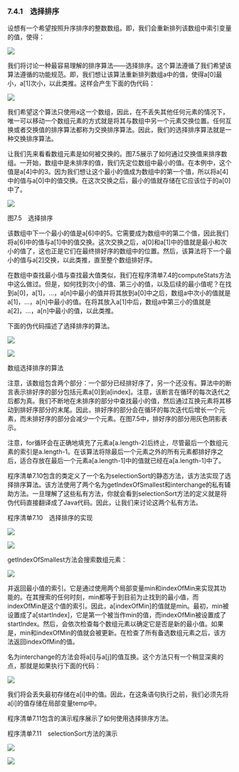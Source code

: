    

### 7.4.1　选择排序

设想有一个希望按照升序排序的整数数组。即，我们会重新排列该数组中索引变量的值，使得：

![](../Images/image10640.gif)

我们将讨论一种最容易理解的排序算法——选择排序。这个算法遵循了我们希望该算法遵循的功能规范。即，我们想让该算法重新排列数组a中的值，使得a[0]最小，a[1]次小，以此类推。这样会产生下面的伪代码：

![](0-Assets/Epubook/程序员编程语言经典合集（计算机科学丛书5册套装），javapython编程语言含经典教材龙书《编译原理》%20(Bruce%20Eckel%20%20Alfred%20V.%20Aho%20%20Monica%20S.%20Lam%20etc.)%20(Z-Library)/images/image10641.jpeg)

我们希望这个算法只使用a这一个数组，因此，在不丢失其他任何元素的情况下，唯一可以移动一个数组元素的方式就是将其与数组中另一个元素交换位置。任何互换或者交换值的排序算法都称为交换排序算法。因此，我们的选择排序算法就是一种交换排序算法。

让我们先来看看数组元素是如何被交换的。图7.5展示了如何通过交换值来排序数组。一开始，数组中是未排序的值，我们先定位数组中最小的值。在本例中，这个值是a[4]中的3。因为我们想让这个最小的值成为数组中的第一个值，所以将a[4]中的值与a[0]中的值交换。在这次交换之后，最小的值就存储在它应该位于的a[0]中了。

![](0-Assets/Epubook/程序员编程语言经典合集（计算机科学丛书5册套装），javapython编程语言含经典教材龙书《编译原理》%20(Bruce%20Eckel%20%20Alfred%20V.%20Aho%20%20Monica%20S.%20Lam%20etc.)%20(Z-Library)/images/image10642.jpeg)

图7.5　选择排序

该数组中下一个最小的值是a[6]中的5。它需要成为数组中的第二个值，因此我们将a[6]中的值与a[1]中的值交换。这次交换之后，a[0]和a[1]中的值就是最小和次小的值了，这也正是它们在最终排好序的数组中的位置。然后，该算法将下一个最小的值与a[2]交换，以此类推，直至整个数组排好序。

在数组中查找最小值与查找最大值类似，我们在程序清单7.4的computeStats方法中这么做过。但是，如何找到次小的值、第三小的值，以及后续的最小值呢？在找到a[0]，a[1]，…，a[n]中最小的值并将其放到a[0]中之后，数组a中次小的值就是a[1]，…，a[n]中最小的值。在将其放入a[1]中后，数组a中第三小的值就是a[2]，…，a[n]中最小的值，以此类推。

下面的伪代码描述了选择排序的算法。

![](0-Assets/Epubook/程序员编程语言经典合集（计算机科学丛书5册套装），javapython编程语言含经典教材龙书《编译原理》%20(Bruce%20Eckel%20%20Alfred%20V.%20Aho%20%20Monica%20S.%20Lam%20etc.)%20(Z-Library)/images/image10643.jpeg)

![](0-Assets/Epubook/程序员编程语言经典合集（计算机科学丛书5册套装），javapython编程语言含经典教材龙书《编译原理》%20(Bruce%20Eckel%20%20Alfred%20V.%20Aho%20%20Monica%20S.%20Lam%20etc.)%20(Z-Library)/images/image10644.jpeg)

数组选择排序的算法

注意，该数组包含两个部分：一个部分已经排好序了，另一个还没有。算法中的断言表示排好序的部分包括元素a[0]到a[index]。注意，该断言在循环的每次迭代之后都为真。我们不断地在未排序的部分中查找最小的值，然后通过互换元素将其移动到排好序部分的末尾。因此，排好序的部分会在循环的每次迭代后增长一个元素，而未排好序的部分会减少一个元素。在图7.5中，排好序的部分用灰色阴影表示。

注意，for循环会在正确地填充了元素a[a.length-2]后终止，尽管最后一个数组元素的索引是a.length-1。在该算法将除最后一个元素之外的所有元素都排好序之后，适合存放在最后一个元素a[a.length-1]中的值就已经在a[a.length-1]中了。

程序清单7.10包含的类定义了一个名为selectionSort的静态方法，该方法实现了选择排序算法。该方法使用了两个名为getIndexOfSmallest和interchange的私有辅助方法。一旦理解了这些私有方法，你就会看到selectionSort方法的定义就是将伪代码直接翻译成了Java代码。因此，让我们来讨论这两个私有方法。

程序清单7.10　选择排序的实现

![](0-Assets/Epubook/程序员编程语言经典合集（计算机科学丛书5册套装），javapython编程语言含经典教材龙书《编译原理》%20(Bruce%20Eckel%20%20Alfred%20V.%20Aho%20%20Monica%20S.%20Lam%20etc.)%20(Z-Library)/images/image10645.jpeg)

![](0-Assets/Epubook/程序员编程语言经典合集（计算机科学丛书5册套装），javapython编程语言含经典教材龙书《编译原理》%20(Bruce%20Eckel%20%20Alfred%20V.%20Aho%20%20Monica%20S.%20Lam%20etc.)%20(Z-Library)/images/image10646.jpeg)

getIndexOfSmallest方法会搜索数组元素：

![](../Images/image10647.gif)

并返回最小值的索引。它是通过使用两个局部变量min和indexOfMin来实现其功能的。在其搜索的任何时刻，min都等于到目前为止找到的最小值，而indexOfMin是这个值的索引。因此，a[indexOfMin]的值就是min。最初，min被设置成了a[startIndex]，它是第一个被当作min的值，而indexOfMin被设置成了startIndex。然后，会依次检查每个数组元素以确定它是否是新的最小值。如果是，min和indexOfMin的值就会被更新。在检查了所有备选数组元素之后，该方法返回indexOfMin的值。

名为interchange的方法会将a[i]与a[j]的值互换。这个方法只有一个稍显深奥的点，那就是如果执行下面的代码：

![](../Images/image10648.gif)

我们将会丢失最初存储在a[i]中的值。因此，在这条语句执行之前，我们必须先将a[i]的值存储在局部变量temp中。

程序清单7.11包含的演示程序展示了如何使用选择排序方法。

程序清单7.11　selectionSort方法的演示

![](0-Assets/Epubook/程序员编程语言经典合集（计算机科学丛书5册套装），javapython编程语言含经典教材龙书《编译原理》%20(Bruce%20Eckel%20%20Alfred%20V.%20Aho%20%20Monica%20S.%20Lam%20etc.)%20(Z-Library)/images/image10649.jpeg)

![](0-Assets/Epubook/程序员编程语言经典合集（计算机科学丛书5册套装），javapython编程语言含经典教材龙书《编译原理》%20(Bruce%20Eckel%20%20Alfred%20V.%20Aho%20%20Monica%20S.%20Lam%20etc.)%20(Z-Library)/images/image10650.jpeg)